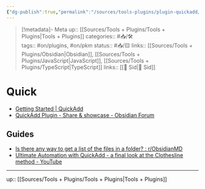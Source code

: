 ```yaml
---
{"dg-publish":true,"permalink":"/sources/tools-plugins/plugin-quickadd/"}
---
```


> [!metadata]- Meta
> up:: [[Sources/Tools + Plugins/Tools + Plugins\|Tools + Plugins]]
> categories:: #📥/🛠  
> tags::  #on/plugins, #on/pkm 
> status:: #📥/🟨 
> links:: [[Sources/Tools + Plugins/Obsidian\|Obsidian]], [[Sources/Tools + Plugins/JavaScript\|JavaScript]], [[Sources/Tools + Plugins/TypeScript\|TypeScript]]
> links:: [[🧠 Sid\|🧠 Sid]]

# Quick[](🧠%20My%20Vault.md)

- [Getting Started | QuickAdd](https://quickadd.obsidian.guide/docs/)
- [QuickAdd Plugin - Share & showcase - Obsidian Forum](https://forum.obsidian.md/t/quickadd-plugin/20032/75)

## Guides
- [Is there any way to get a list of the files in a folder? : r/ObsidianMD](https://www.reddit.com/r/ObsidianMD/comments/sof38l/quickadd_is_there_any_way_to_get_a_list_of_the/)
- [Ultimate Automation with QuickAdd - a final look at the Clothesline method - YouTube](https://www.youtube.com/watch?v=b6jhQrRMTvs)

---
up:: [[Sources/Tools + Plugins/Tools + Plugins\|Tools + Plugins]]